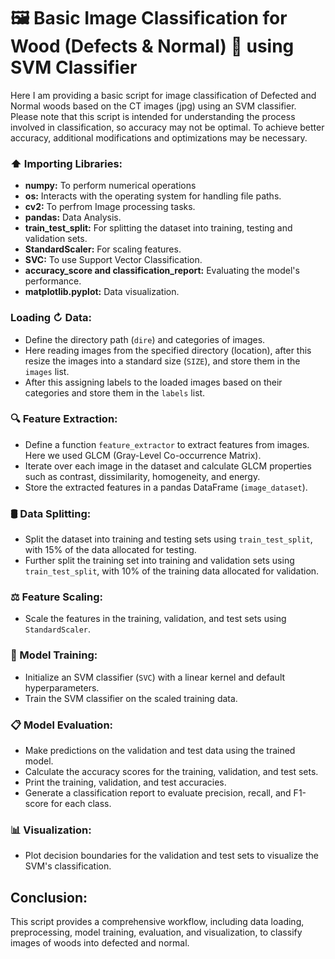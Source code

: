 
# 🖼️ Basic Image  Classification for Wood (Defects & Normal) 🌳 using SVM Classifier

Here I am providing a basic script for image classification of Defected and Normal woods based on the CT images (jpg) using an SVM classifier. Please note that this script is intended for understanding the process involved in classification, so accuracy may not be optimal. To achieve better accuracy, additional modifications and optimizations may be necessary.

###  ⬆️ Importing Libraries:
- **numpy:** To perform numerical operations
- **os:** Interacts with the operating system for handling file paths.
- **cv2:** To perfrom Image processing tasks.
- **pandas:** Data Analysis.
- **train_test_split:**  For splitting the dataset into training, testing and validation sets.
- **StandardScaler:** For scaling features.
- **SVC:** To use Support Vector Classification.
- **accuracy_score and classification_report:** Evaluating the model's performance.
- **matplotlib.pyplot:** Data visualization.

### Loading ↻ Data:
- Define the directory path (`dire`) and categories of images.
- Here reading images from the specified directory (location), after this resize the images into a standard size (`SIZE`), and store them in the `images` list.
- After this assigning labels to the loaded images based on their categories and store them in the `labels` list.

### 🔍 Feature Extraction:
- Define a function `feature_extractor` to extract features from images. Here we used GLCM (Gray-Level Co-occurrence Matrix).
- Iterate over each image in the dataset and calculate GLCM properties such as contrast, dissimilarity, homogeneity, and energy.
- Store the extracted features in a pandas DataFrame (`image_dataset`).

### 🛢 Data Splitting:
- Split the dataset into training and testing sets using `train_test_split`, with 15% of the data allocated for testing.
- Further split the training set into training and validation sets using `train_test_split`, with 10% of the training data allocated for validation.

### ⚖️ Feature Scaling:
- Scale the features in the training, validation, and test sets using `StandardScaler`.

### 🎯 Model Training:
- Initialize an SVM classifier (`SVC`) with a linear kernel and default hyperparameters.
- Train the SVM classifier on the scaled training data.

### 📋 Model Evaluation:
- Make predictions on the validation and test data using the trained model.
- Calculate the accuracy scores for the training, validation, and test sets.
- Print the training, validation, and test accuracies.
- Generate a classification report to evaluate precision, recall, and F1-score for each class.

### 📊 Visualization:
- Plot decision boundaries for the validation and test sets to visualize the SVM's classification.


## Conclusion:
This script provides a comprehensive workflow, including data loading, preprocessing, model training, evaluation, and visualization, to classify images of woods into defected and normal.


